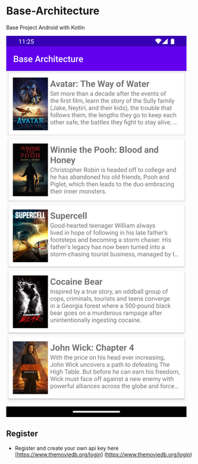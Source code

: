 # Base-Architecture
Base Project Android with Kotlin

![image](https://raw.githubusercontent.com/ysavr/Base-Architecture/master/screenshoot/1.png)

## Register
* Register and create your own api key here [https://www.themoviedb.org/login] (https://www.themoviedb.org/login)
